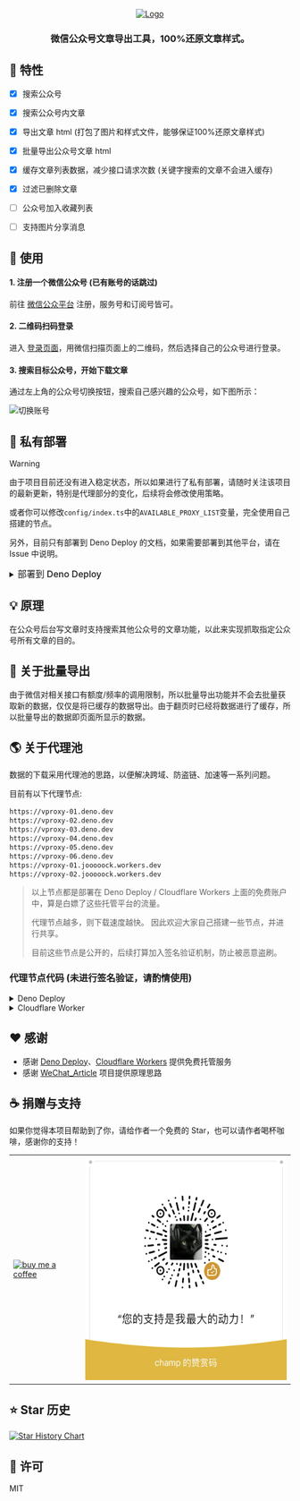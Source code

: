 <p align="center">
  <a href="https://wechat-article-exporter.deno.dev/" target="_blank" rel="noopener noreferrer">
    <img src="./public/favicon.ico" alt="Logo" width="100">
  </a>
</p>

<h3 align="center">微信公众号文章导出工具，100%还原文章样式。</h3>



## :dart: 特性

- [x] 搜索公众号
- [x] 搜索公众号内文章
- [x] 导出文章 html (打包了图片和样式文件，能够保证100%还原文章样式)
- [x] 批量导出公众号文章 html
- [x] 缓存文章列表数据，减少接口请求次数 (关键字搜索的文章不会进入缓存)
- [x] 过滤已删除文章
- [ ] 公众号加入收藏列表
- [ ] 支持图片分享消息


## :hammer: 使用

#### 1. 注册一个微信公众号 (已有账号的话跳过)

前往 [微信公众平台](https://mp.weixin.qq.com/cgi-bin/registermidpage?action=index&lang=zh_CN) 注册，服务号和订阅号皆可。

#### 2. 二维码扫码登录

进入 [登录页面](https://wechat-article-exporter.deno.dev/login)，用微信扫描页面上的二维码，然后选择自己的公众号进行登录。

#### 3. 搜索目标公众号，开始下载文章

通过左上角的公众号切换按钮，搜索自己感兴趣的公众号，如下图所示：

![切换账号](assets/switch-account.png)


## :rocket: 私有部署

> [!WARNING]
> 由于项目目前还没有进入稳定状态，所以如果进行了私有部署，请随时关注该项目的最新更新，特别是代理部分的变化，后续将会修改使用策略。
> 
> 或者你可以修改`config/index.ts`中的`AVAILABLE_PROXY_LIST`变量，完全使用自己搭建的节点。
> 
> 另外，目前只有部署到 Deno Deploy 的文档，如果需要部署到其他平台，请在 Issue 中说明。

<details>
<summary><span style="font-size: 16px;font-weight: 500;">部署到 Deno Deploy</span></summary>

#### 1. Fork 该项目

![create a fork](assets/deploy/create-fork.png)

#### 2. 点击 [New Project](https://dash.deno.com/new_project) 在 Deno Deploy 上面创建一个项目，选择你刚fork的仓库，如下图所示:

![create deno deploy project](assets/deploy/create-deno-deploy-project.png)

创建之后如下所示:

![deno deploy project result](assets/deploy/deno-deploy-project-result.png)

#### 3. 修改github仓库发布配置

启用仓库的 workflows (默认fork的仓库是禁用的):

![enable github workflows](assets/deploy/enable-github-workflows.png)

修改`.github/workflows/deno_deploy.yml`:

![update workflows project](assets/deploy/update-workflows-project.png)

提交:

![commit changes](assets/deploy/commit-changes.png)

#### 4. 等待发布结果

![deploy success](assets/deploy/deploy-success.png)

![finally website](assets/deploy/finally-website.png)
</details>



## :bulb: 原理

在公众号后台写文章时支持搜索其他公众号的文章功能，以此来实现抓取指定公众号所有文章的目的。


## :loudspeaker: 关于批量导出

由于微信对相关接口有额度/频率的调用限制，所以批量导出功能并不会去批量获取新的数据，仅仅是将已缓存的数据导出。由于翻页时已经将数据进行了缓存，所以批量导出的数据即页面所显示的数据。


## :earth_americas: 关于代理池

数据的下载采用代理池的思路，以便解决跨域、防盗链、加速等一系列问题。

目前有以下代理节点:
```
https://vproxy-01.deno.dev
https://vproxy-02.deno.dev
https://vproxy-03.deno.dev
https://vproxy-04.deno.dev
https://vproxy-05.deno.dev
https://vproxy-06.deno.dev
https://vproxy-01.jooooock.workers.dev
https://vproxy-02.jooooock.workers.dev
```

> 以上节点都是部署在 Deno Deploy / Cloudflare Workers 上面的免费账户中，算是白嫖了这些托管平台的流量。
>
> 代理节点越多，则下载速度越快。
> 因此欢迎大家自己搭建一些节点，并进行共享。
>
> 目前这些节点是公开的，后续打算加入签名验证机制，防止被恶意盗刷。

### 代理节点代码 (未进行签名验证，请酌情使用)
<details>
<summary>Deno Deploy</summary>

```ts
function error(msg: Error | string) {
    return new Response(msg instanceof Error ? msg.message : msg, {
        status: 403,
    });
}

async function wfetch(url: string, opt: Record<string, string> = {}) {
    if (!opt) {
        opt = {};
    }
    const options: Record<string, any> = {
        method: "GET",
        headers: {
            "User-Agent":
                "Mozilla/5.0 (Windows NT 10.0; Win64; x64) AppleWebKit/537.36 (KHTML, like Gecko) Chrome/100.0.0.0 Safari/537.36",
        },
    };
    if (opt.referer) {
        options.headers["Referer"] = opt.referer;
    }

    return await fetch(url, options);
}

Deno.serve(async (req: Request) => {
    if (req.method.toLowerCase() !== "get") {
        return error("Method not allowed");
    }

    const origin = req.headers.get("origin")!;
    const { searchParams } = new URL(req.url);
    let url = searchParams.get("url");
    if (!url) {
        return error("url cannot empty");
    }

    url = decodeURIComponent(url);
    console.log("proxy url:", url);

    if (!/^https?:\/\//.test(url)) {
        return error("url not valid");
    }

    const response = await wfetch(url);

    return new Response(response.body, {
        headers: {
            "Access-Control-Allow-Origin": origin,
            "Content-Type": response.headers.get("Content-Type")!,
        },
    });
});
```
</details>

<details>
<summary>Cloudflare Worker</summary>

```js
function error(msg) {
    return new Response(msg instanceof Error ? msg.message : msg, {
        status: 403,
    });
}

async function wfetch(url, opt = {}) {
    if (!opt) {
        opt = {};
    }
    const options = {
        method: "GET",
        headers: {
            "User-Agent":
                "Mozilla/5.0 (Windows NT 10.0; Win64; x64) AppleWebKit/537.36 (KHTML, like Gecko) Chrome/100.0.0.0 Safari/537.36",
        },
    };
    if (opt.referer) {
        options.headers["Referer"] = opt.referer;
    }

    return await fetch(url, options);
}


export default {
  async fetch(req, env, ctx) {
    if (req.method.toLowerCase() !== "get") {
        return error("Method not allowed");
    }

    const origin = req.headers.get("origin");
    const { searchParams } = new URL(req.url);
    let url = searchParams.get("url");
    if (!url) {
        return error("url cannot empty");
    }

    url = decodeURIComponent(url);
    console.log("proxy url:", url);

    if (!/^https?:\/\//.test(url)) {
        return error("url not valid");
    }

    const response = await wfetch(url);

    return new Response(response.body, {
        headers: {
            "Access-Control-Allow-Origin": origin,
            "Content-Type": response.headers.get("Content-Type"),
        },
    });
  },
};
```
</details>


## :heart: 感谢

- 感谢 [Deno Deploy](https://deno.com/deploy)、[Cloudflare Workers](https://workers.cloudflare.com) 提供免费托管服务
- 感谢 [WeChat_Article](https://github.com/1061700625/WeChat_Article) 项目提供原理思路


## :coffee: 捐赠与支持

如果你觉得本项目帮助到了你，请给作者一个免费的 Star，也可以请作者喝杯咖啡，感谢你的支持！

<table>
<tr>
<td><a href="https://ko-fi.com/Y8Y3VBAML"><img src="https://user-images.githubusercontent.com/14358394/115450238-f39e8100-a21b-11eb-89d0-fa4b82cdbce8.png" width="400" alt="buy me a coffee"></a></td>
<td><img src="assets/wechat-reward-code.png" height="400" width="400" alt="微信赞赏码" /></td>
</tr>
</table>


## :star: Star 历史

[![Star History Chart](https://api.star-history.com/svg?repos=jooooock/wechat-article-exporter&type=Timeline)](https://star-history.com/#jooooock/wechat-article-exporter&Timeline)


## :memo: 许可

MIT

